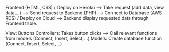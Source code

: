 Frontend (HTML, CSS) / Deploy on Heroku			-->			Take request (add data, view data,...)			-->			Send request to Backend (PHP)
-->     Connect to Database (AWS RDS) / Deploy on Cloud     --> Backend display requested data through Frontend table.


View: Buttons
Controllers: Takes button clicks --> Call relevant functions from models (Connect, Insert, Select,...)
Models: Create database function (Connect, Insert, Select,...)
